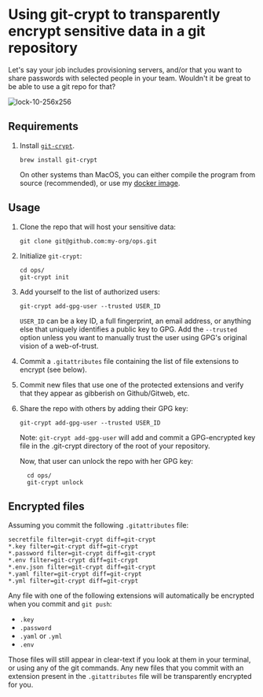 # Using git-crypt to transparently encrypt sensitive data in a git repository

Let's say your job includes provisioning servers, and/or that you want to share passwords with selected people in your team. Wouldn't it be great to be able to use a git repo for that?

![lock-10-256x256](https://cloud.githubusercontent.com/assets/6114/11686850/4e9017d6-9e7b-11e5-9527-6641ac52bae9.png)

## Requirements

1. Install [`git-crypt`](https://github.com/AGWA/git-crypt).
   
   ```
   brew install git-crypt
   ```
   
   On other systems than MacOS, you can either compile the program from source (recommended), or use my [docker image](https://hub.docker.com/r/crohr/git-crypt/).

## Usage

1. Clone the repo that will host your sensitive data:
   
   ```
   git clone git@github.com:my-org/ops.git
   ```

2. Initialize `git-crypt`:
   
   ```
   cd ops/
   git-crypt init
   ```

3. Add yourself to the list of authorized users:
   
   ```
   git-crypt add-gpg-user --trusted USER_ID
   ```
   
   `USER_ID` can be a key ID, a full fingerprint, an email address, or anything else that uniquely identifies a public key to GPG. Add the `--trusted` option unless you want to manually trust the user using GPG's original vision of a web-of-trust.

4. Commit a `.gitattributes` file containing the list of file extensions to encrypt (see below).

5. Commit new files that use one of the protected extensions and verify that they appear as gibberish on Github/Gitweb, etc.

6. Share the repo with others by adding their GPG key:
   
   ```
   git-crypt add-gpg-user --trusted USER_ID
   ```
   
   Note: `git-crypt add-gpg-user` will add and commit a GPG-encrypted key file in the .git-crypt directory of the root of your repository.
   
   Now, that user can unlock the repo with her GPG key:
   
   ```
     cd ops/
     git-crypt unlock
   ```

## Encrypted files

Assuming you commit the following `.gitattributes` file:

```
secretfile filter=git-crypt diff=git-crypt
*.key filter=git-crypt diff=git-crypt
*.password filter=git-crypt diff=git-crypt
*.env filter=git-crypt diff=git-crypt
*.env.json filter=git-crypt diff=git-crypt
*.yaml filter=git-crypt diff=git-crypt
*.yml filter=git-crypt diff=git-crypt
```

Any file with one of the following extensions will automatically be encrypted when you commit and `git push`:
- `.key`
- `.password`
- `.yaml` or `.yml`
- `.env`

Those files will still appear in clear-text if you look at them in your terminal, or using any of the git commands. Any new files that you commit with an extension present in the `.gitattributes` file will be transparently encrypted for you.
